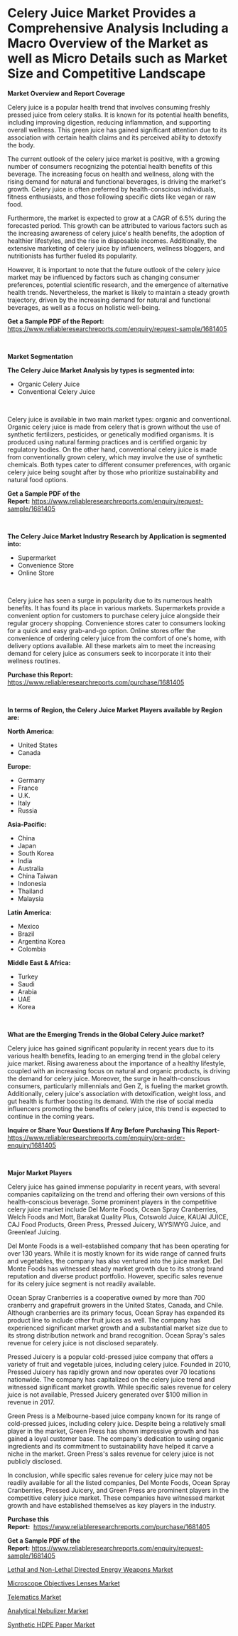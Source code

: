<p><h1>Celery Juice Market Provides a Comprehensive Analysis Including a Macro Overview of the Market as well as Micro Details such as Market Size and Competitive Landscape</h1></p><p><strong>Market Overview and Report Coverage</strong></p>
<p><p>Celery juice is a popular health trend that involves consuming freshly pressed juice from celery stalks. It is known for its potential health benefits, including improving digestion, reducing inflammation, and supporting overall wellness. This green juice has gained significant attention due to its association with certain health claims and its perceived ability to detoxify the body.</p><p>The current outlook of the celery juice market is positive, with a growing number of consumers recognizing the potential health benefits of this beverage. The increasing focus on health and wellness, along with the rising demand for natural and functional beverages, is driving the market's growth. Celery juice is often preferred by health-conscious individuals, fitness enthusiasts, and those following specific diets like vegan or raw food.</p><p>Furthermore, the market is expected to grow at a CAGR of 6.5% during the forecasted period. This growth can be attributed to various factors such as the increasing awareness of celery juice's health benefits, the adoption of healthier lifestyles, and the rise in disposable incomes. Additionally, the extensive marketing of celery juice by influencers, wellness bloggers, and nutritionists has further fueled its popularity.</p><p>However, it is important to note that the future outlook of the celery juice market may be influenced by factors such as changing consumer preferences, potential scientific research, and the emergence of alternative health trends. Nevertheless, the market is likely to maintain a steady growth trajectory, driven by the increasing demand for natural and functional beverages, as well as a focus on holistic well-being.</p></p>
<p><strong>Get a Sample PDF of the Report:</strong> <a href="https://www.reliableresearchreports.com/enquiry/request-sample/1681405">https://www.reliableresearchreports.com/enquiry/request-sample/1681405</a></p>
<p>&nbsp;</p>
<p><strong>Market Segmentation</strong></p>
<p><strong>The Celery Juice Market Analysis by types is segmented into:</strong></p>
<p><ul><li>Organic Celery Juice</li><li>Conventional Celery Juice</li></ul></p>
<p>&nbsp;</p>
<p><p>Celery juice is available in two main market types: organic and conventional. Organic celery juice is made from celery that is grown without the use of synthetic fertilizers, pesticides, or genetically modified organisms. It is produced using natural farming practices and is certified organic by regulatory bodies. On the other hand, conventional celery juice is made from conventionally grown celery, which may involve the use of synthetic chemicals. Both types cater to different consumer preferences, with organic celery juice being sought after by those who prioritize sustainability and natural food options.</p></p>
<p><strong>Get a Sample PDF of the Report:</strong>&nbsp;<a href="https://www.reliableresearchreports.com/enquiry/request-sample/1681405">https://www.reliableresearchreports.com/enquiry/request-sample/1681405</a></p>
<p>&nbsp;</p>
<p><strong>The Celery Juice Market Industry Research by Application is segmented into:</strong></p>
<p><ul><li>Supermarket</li><li>Convenience Store</li><li>Online Store</li></ul></p>
<p>&nbsp;</p>
<p><p>Celery juice has seen a surge in popularity due to its numerous health benefits. It has found its place in various markets. Supermarkets provide a convenient option for customers to purchase celery juice alongside their regular grocery shopping. Convenience stores cater to consumers looking for a quick and easy grab-and-go option. Online stores offer the convenience of ordering celery juice from the comfort of one's home, with delivery options available. All these markets aim to meet the increasing demand for celery juice as consumers seek to incorporate it into their wellness routines.</p></p>
<p><strong>Purchase this Report:</strong>&nbsp; <a href="https://www.reliableresearchreports.com/purchase/1681405">https://www.reliableresearchreports.com/purchase/1681405</a></p>
<p>&nbsp;</p>
<p><strong>In terms of Region, the Celery Juice Market Players available by Region are:</strong></p>
<p>
    <p> <strong> North America: </strong>
        <ul>
            <li>United States</li>
            <li>Canada</li>
        </ul>
        </p> 
    <p> <strong> Europe: </strong>
        <ul>
            <li>Germany</li>
            <li>France</li>
            <li>U.K.</li>
            <li>Italy</li>
            <li>Russia</li>
        </ul>
        </p> 
    <p> <strong> Asia-Pacific: </strong>
        <ul>
            <li>China</li>
            <li>Japan</li>
            <li>South Korea</li>
            <li>India</li>
            <li>Australia</li>
            <li>China Taiwan</li>
            <li>Indonesia</li>
            <li>Thailand</li>
            <li>Malaysia</li>
        </ul>
        </p> 
    <p> <strong> Latin America: </strong>
        <ul>
            <li>Mexico</li>
            <li>Brazil</li>
            <li>Argentina Korea</li>
            <li>Colombia</li>
        </ul>
        </p> 
    <p> <strong> Middle East & Africa: </strong>
        <ul>
            <li>Turkey</li>
            <li>Saudi</li>
            <li>Arabia</li>
            <li>UAE</li>
            <li>Korea</li>
        </ul>
    </p>
    </p>
<p>&nbsp;</p>
<p><strong>What are the Emerging Trends in the Global Celery Juice market?</strong></p>
<p><p>Celery juice has gained significant popularity in recent years due to its various health benefits, leading to an emerging trend in the global celery juice market. Rising awareness about the importance of a healthy lifestyle, coupled with an increasing focus on natural and organic products, is driving the demand for celery juice. Moreover, the surge in health-conscious consumers, particularly millennials and Gen Z, is fueling the market growth. Additionally, celery juice's association with detoxification, weight loss, and gut health is further boosting its demand. With the rise of social media influencers promoting the benefits of celery juice, this trend is expected to continue in the coming years.</p></p>
<p><strong>Inquire or Share Your Questions If Any Before Purchasing This Report</strong>- <a href="https://www.reliableresearchreports.com/enquiry/pre-order-enquiry/1681405">https://www.reliableresearchreports.com/enquiry/pre-order-enquiry/1681405</a></p>
<p>&nbsp;</p>
<p><strong>Major Market Players</strong></p>
<p><p>Celery juice has gained immense popularity in recent years, with several companies capitalizing on the trend and offering their own versions of this health-conscious beverage. Some prominent players in the competitive celery juice market include Del Monte Foods, Ocean Spray Cranberries, Welch Foods and Mott, Barakat Quality Plus, Cotswold Juice, KAUAI JUICE, CAJ Food Products, Green Press, Pressed Juicery, WYSIWYG Juice, and Greenleaf Juicing.</p><p>Del Monte Foods is a well-established company that has been operating for over 130 years. While it is mostly known for its wide range of canned fruits and vegetables, the company has also ventured into the juice market. Del Monte Foods has witnessed steady market growth due to its strong brand reputation and diverse product portfolio. However, specific sales revenue for its celery juice segment is not readily available.</p><p>Ocean Spray Cranberries is a cooperative owned by more than 700 cranberry and grapefruit growers in the United States, Canada, and Chile. Although cranberries are its primary focus, Ocean Spray has expanded its product line to include other fruit juices as well. The company has experienced significant market growth and a substantial market size due to its strong distribution network and brand recognition. Ocean Spray's sales revenue for celery juice is not disclosed separately.</p><p>Pressed Juicery is a popular cold-pressed juice company that offers a variety of fruit and vegetable juices, including celery juice. Founded in 2010, Pressed Juicery has rapidly grown and now operates over 70 locations nationwide. The company has capitalized on the celery juice trend and witnessed significant market growth. While specific sales revenue for celery juice is not available, Pressed Juicery generated over $100 million in revenue in 2017.</p><p>Green Press is a Melbourne-based juice company known for its range of cold-pressed juices, including celery juice. Despite being a relatively small player in the market, Green Press has shown impressive growth and has gained a loyal customer base. The company's dedication to using organic ingredients and its commitment to sustainability have helped it carve a niche in the market. Green Press's sales revenue for celery juice is not publicly disclosed.</p><p>In conclusion, while specific sales revenue for celery juice may not be readily available for all the listed companies, Del Monte Foods, Ocean Spray Cranberries, Pressed Juicery, and Green Press are prominent players in the competitive celery juice market. These companies have witnessed market growth and have established themselves as key players in the industry.</p></p>
<p><strong>Purchase this Report:</strong>&nbsp;&nbsp;<a href="https://www.reliableresearchreports.com/purchase/1681405">https://www.reliableresearchreports.com/purchase/1681405</a></p>
<p></p>
<p><strong>Get a Sample PDF of the Report:</strong>&nbsp;<a href="https://www.reliableresearchreports.com/enquiry/request-sample/1681405">https://www.reliableresearchreports.com/enquiry/request-sample/1681405</a></p>
<p><p><a href="https://www.linkedin.com/pulse/lethal-non-lethal-directed-energy-weapons-market-challenges-aur4c/">Lethal and Non-Lethal Directed Energy Weapons Market</a></p><p><a href="https://www.linkedin.com/pulse/microscope-objectives-lenses-market-share-amp-new-trends-analysis-h42qe/">Microscope Objectives Lenses Market</a></p><p><a href="https://medium.com/@marinaieme/telematics-market-size-growth-forecast-2023-2030-01b5f2d4729c">Telematics Market</a></p><p><a href="https://medium.com/@laneygibson1991/analytical-nebulizer-market-size-growth-forecast-2023-2030-0c26faaa9f5a">Analytical Nebulizer Market</a></p><p><a href="https://github.com/ashepherd82/Market-Research-Report-List-1/blob/main/synthetic-hdpe-paper-market.md">Synthetic HDPE Paper Market</a></p></p>